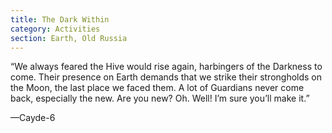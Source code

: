 ```yaml
---
title: The Dark Within
category: Activities
section: Earth, Old Russia
---
```


“We always feared the Hive would rise again, harbingers of the Darkness to come. Their presence on Earth demands that we strike their strongholds on the Moon, the last place we faced them. A lot of Guardians never come back, especially the new. Are you new? Oh. Well! I’m sure you’ll make it.”

—Cayde-6
